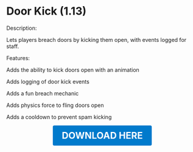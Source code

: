 # Door Kick (1.13)

Description:

Lets players breach doors by kicking them open, with events logged for staff.

Features:

Adds the ability to kick doors open with an animation

Adds logging of door kick events

Adds a fun breach mechanic

Adds physics force to fling doors open

Adds a cooldown to prevent spam kicking

<p align="center"><a href="https://github.com/LiliaFramework/Modules/raw/refs/heads/gh-pages/doorkick.zip" style="display:inline-block;padding:12px 24px;font-size:1.5rem;font-weight:bold;text-decoration:none;color:#fff;background-color:#007acc;border-radius:4px;">DOWNLOAD HERE</a></p>